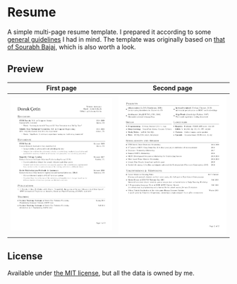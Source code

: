 
# Resume

A simple multi-page resume template. I prepared it according to some [general guidelines](http://dcetin.me/en/blog/how-to-write-a-good-cv) I had in mind. The template was originally based on [that of Sourabh Bajaj](https://github.com/sb2nov/resume), which is also worth a look.

## Preview

First page                    |  Second page
:----------------------------:|:----------------------------:
![](resume_doruk_cetin-1.png) |![](resume_doruk_cetin-2.png)

## License

Available under [the MIT license](https://opensource.org/licenses/MIT), but all the data is owned by me.
